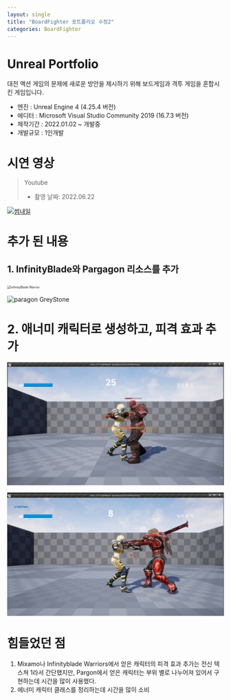 ```yaml
---
layout: single
title: "BoardFighter 포트폴리오 수정2"
categories: BoardFighter
---
```


# Unreal Portfolio

대전 액션 게임의 문제에 새로운 방안을 제시하기 위해 보드게임과 격투 게임을 혼합시킨 게임입니다.

 - 엔진 : Unreal Engine 4 (4.25.4 버전)
 - 에디터 : Microsoft Visual Studio Community 2019 (16.7.3 버전)
 - 제작기간 : 2022.01.02 ~ 개발중
 - 개발규모 : 1인개발



# 시연 영상

> Youtube
>
> * 촬영 날짜: 2022.06.22

[![썸내일](http://img.youtube.com/vi/8zoq687pwPQ/0.jpg)](https://youtu.be/8zoq687pwPQ)



# 추가 된 내용



## 1. InfinityBlade와 Pargagon 리소스를 추가

<img src="https://cdn1.epicgames.com/ue/product/Screenshot/IBCharactersScreenshot01-1920x1080-cafda4838ff300b99c798f1445fcf812-min-1920x1080-0be2dc488b887c80c693829f725b79fb.png?resize=1&w=1920" alt="InfinityBlade Warrior" style="zoom: 50%;" />



![paragon GreyStone](https://cdn1.epicgames.com/ue/offer/Greystone_Screenshot_1-1918x1080-af82001fd9d2723010a6820ad6b0afdc.png?resize=1&w=1920)



# 2. 애너미 캐릭터로 생성하고, 피격 효과 추가

![HeatIamge-Infinityblade](..\images\2022-08-10-Myfirstproject-progress2\HeatIamge-Infinityblade.png)



![HeatImage-PargonGreystone](..\images\2022-08-10-Myfirstproject-progress2\HeatImage-PargonGreystone.png)



# 힘들었던 점

1.  Mixamo나 Infinityblade Warriors에서 얻은 캐릭터의 피격 효과 추가는 전신 텍스쳐 1라서 간단했지만, Pargon에서 얻은 캐릭터는 부위 별로 나누어져 있어서 구현하는데 시간을 많이 사용했다.
2. 에너미 캐릭터 클래스를 정리하는데 시간을 많이 소비